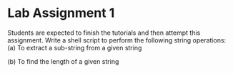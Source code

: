 # Lab Assignment 1

Students are expected to finish the tutorials and then attempt this assignment.
Write a shell script to perform the following string operations:
(a) To extract a sub-string from a given string

(b) To find the length of a given string
